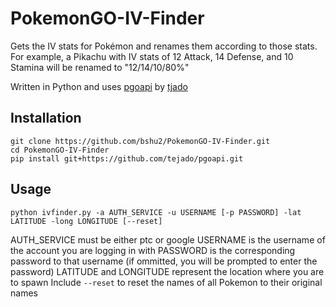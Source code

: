 # PokemonGO-IV-Finder
Gets the IV stats for Pokémon and renames them according to those stats.
For example, a Pikachu with IV stats of 12 Attack, 14 Defense, and 10 Stamina will be renamed to "12/14/10/80%"

Written in Python and uses [pgoapi](https://github.com/tejado/pgoapi) by [tjado](https://github.com/tejado)


## Installation
```
git clone https://github.com/bshu2/PokemonGO-IV-Finder.git
cd PokemonGO-IV-Finder
pip install git+https://github.com/tejado/pgoapi.git
```


## Usage
```
python ivfinder.py -a AUTH_SERVICE -u USERNAME [-p PASSWORD] -lat LATITUDE -long LONGITUDE [--reset]
```
AUTH_SERVICE must be either ptc or google
USERNAME is the username of the account you are logging in with
PASSWORD is the corresponding password to that username (if ommitted, you will be prompted to enter the password)
LATITUDE and LONGITUDE represent the location where you are to spawn
Include `--reset` to reset the names of all Pokemon to their original names